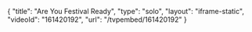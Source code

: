 {
    "title": "Are You Festival Ready",
    "type": "solo",
    "layout": "iframe-static",
    "videoId": "161420192",
    "url": "\/tvpembed\/161420192"
}